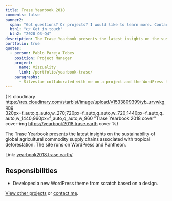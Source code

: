 ```yaml
---
title: Trase Yearbook 2018
comments: false
banner2:
  span: "Got questions? Or projects? I would like to learn more. Contact me today!"
  btn1: "👉 Get in touch"
  btn2: "2020 Q3-Q4"
description: The Trase Yearbook presents the latest insights on the sustainability of global agricultural commodity supply chains associated with tropical deforestation. The site runs on WordPress and Pantheon.
portfolio: true
quotes:
  - person: Pablo Pareja Tobes
    position: Project Manager
    project:
      name: Vizzuality
      link: /portfolio/yearbook-trase/
    paragraphs:
      - Silvestar collaborated with me on a project and the WordPress template that he developed was successful and timely completed. He was professional and had a very good attitude during all the implementation time. I would work with him again should the occasion arise.
---
```


{% cloudinary https://res.cloudinary.com/starbist/image/upload/v1533809399/yb_urvwkg.png 320px=f_auto,q_auto,w_270;720px=f_auto,q_auto,w_720;1440px=f_auto,q_auto,w_1440;960px=f_auto,q_auto,w_960 "Trase Yearbook 2018 cover" cover-img https://yearbook2018.trase.earth cover %}

The Trase Yearbook presents the latest insights on the sustainability of global agricultural commodity supply chains associated with tropical deforestation. The site runs on WordPress and Pantheon.

Link: [yearbook2018.trase.earth/](//yearbook2018.trase.earth/)

## Responsibilities

- Developed a new WordPress theme from scratch based on a design.

[View other projects](/portfolio/) or [contact me](/contact/).
